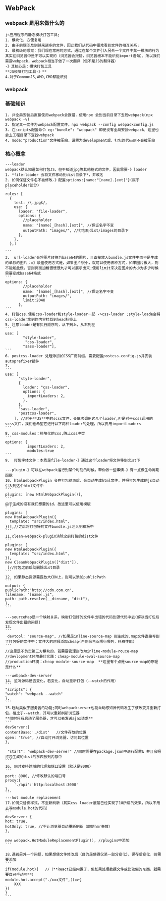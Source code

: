 ## WebPack

### webpack 是用来做什么的

    js应用程序的静态模块打包工具;
    1. 模块化，方便复用
    2. 由于前端涉及到越来越多的文件，因此我们从代码中很难看到文件的相互关系;
    3. 最初级的感觉：我们现在常用的方式，通过在某个文件引入另外一个文件中某一模块的行为其实在浏览器中是不可以实现的（浏览器会报错，浏览器根本不能识别import语句），所以我们需要webpack，webpack相当于做了一次翻译（但不是JS的翻译器）
    -》其核心是：模块打包工具
    **JS模块打包工具-》**
    4.对于CommonJS,AMD,CMD都能识别

### webpack

### 基础知识

    1. 非全局安装后直接使用webpack会报错，使用npx 会到当前目录下去找webpack(npx webpack -v)
    2. 指定某一文件为webpack配置文件，npx webpack --config webpackconfig.js
    3. 在scripts配置命令 eg:"bundle": "webpack" 即便没有全局安装webpack，这里也会去工程目录下查找webpack
    4. mode:"production"文件被压缩，设置为development后，打包的代码则不会被压缩

### 核心概念

    ---loader
    webpack默认知道如何打包JS，但不知道jpg等其他格式的文件，因此需要-》loader
    1. *file-loader 会将文件移动到dist目录下*，并改名
    2. 如何保证文件名不被修改-》配置options:{name:"[name].[ext]"}(属于placeholder部分)
    ```
    rules: [
      {
        test: /\.jpg$/,
        use: {
          loader: "file-loader",
          options: {
            //placeholder
            name: "[name]_[hash].[ext]", //保证名字不变
            outputPath: "images/", //打包到dist/images的目录下
          },
        },
      },]

    ```
    3.  url-loader会将图片转换为base64的图片，且直接放入bundle.js文件中而不是生成的单独的图片；=》最佳使用方式是，如果图片很小，就可以使用该种方式，如果图片很大，则不能如此做，否则页面加载很慢很九才可以展示出来;使用limit来决定图片的大小为多少时候需要变成base64格式
    ```
    options: {
            //placeholder
            name: "[name]_[hash].[ext]", //保证名字不变
            outputPath: "images/",
            limit:2048
          },
    ```
    4. 打包css,使用css-loader和style-loader一起 ->css-loader ;style-loade会将css-loader拿到的内容挂载到head标签上
    5. 注意loader是有执行顺序的，从下到上，从右到左
    ```
    use: [
            "style-loader",
             "css-loader",
            "sass-loader"],
    ```
    6. postcss-loader 处理添加如CSS厂商前缀，需要配置postcss.config.js并安装autoprefixer插件
    7.
    ```
    use: [
          "style-loader",
          {
            loader: "css-loader",
            options: {
              importLoaders: 2,
            },
          },
          "sass-loader",
          "postcss-loader",
        ], //对于**JS**中的scss文件，会依次调用这几个loader,但是对于scss调用的scss文件，我们也希望它进行以下两种loader的处理，所以要用importLoaders
    ```
    8. css-modules：模块化的css,防止css冲突
    ```
    options: {
              importLoaders: 2,
              modules:true
    ```
    9.  打包字体文件：本质是file-loader-》通过这个loader将文件移到dist下

    ---plugin-》可以在webpack运行到某个时刻的时候，帮你做一些事情-》有一点像生命周期函数
    10. htmlWebpackPlugin 会在打包结束后，会自动生成html文件，并把打包生成的js自动引入到这个html文件中
    ```
    plugins: [new HtmlWebpackPlugin()],
    ```
    由于生成的没有我们想要的id，故这里可以使用模版
    ` ``
    plugins: [
    new HtmlWebpackPlugin({
      template: "src/index.html",
    })],//之后将打包好的文件bundle.js注入到模板中
    ```
    11.clean-webpack-plugin清除之前打包的dist文件
    ```
    plugins: [
    new HtmlWebpackPlugin({
      template: "src/index.html",
    }),
    new CleanWebpackPlugin(["dist"]),
     ]//打包之前帮助删除dist目录
    ```
    12. 如果静态资源需要放大CDN上，则可以添加publicPath
    ```
    output: {
    publicPath:'http://cdn.com.cn',
    filename: "[name].js",
    path: path.resolve(__dirname, "dist"),
    },
    ```

    ---sourceMap是一个映射关系，映射打包好的文件中出错的代码到源代码中去(解决当打包后发现文件出错的问题)
    13.
    ```
     devtool: "source-map", //如果是inline-source-map 则生成的.map文件直接写到了打包好的文件中；文件大的时候添加cheap(否则会告诉哪行哪列，耗费性能)
    ```
    //这里是不负责第三方模块的，若需要管理则改为inline-module-rouce-map
    //devlopment环境最佳实践：cheap-module-eval-source-map
    //production环境：cheap-module-source-map  **这里有个点是source-map的原理是什么**

    ---webpack-dev-server
    14. 监听源码是否变化，若变化，自动重新打包（--watch的作用）
    ```
    "scripts": {
    "watch": "webpack --watch"
    },
    ```
    15.起动类似于服务器的功能;同时webpackserver也能自动感知源代码发生了该改变并重新打包，相比于--watch，其可以重新刷新浏览器
    **同时只有启动了服务器，才可以去发送ajax请求**
    ```
    devServer:{
    contentBase:'./dist'   //文件存放的位置
    open: "true", //自动打开浏览器，访问其位置
    },

     "start": "webpack-dev-server" //同时需要在package.json中进行配置& 并且会把打包生成的dist的东西放到内存中
    ```
    16. 同时支持跨域的代理和端口设置（默认是8000）
    ```
    port: 8080, //修改默认的端口号
    proxy:{
        './api':'http:localhost:3000'
    },
    ```
    ---hot module replacement
    17.如何只替换样式，不重新刷新（其实css loader底层已经实现了18所讲的效果，所以不用去写module.hot的代码）
    ```
    devServer: {
    hot: true,
    hotOnly: true, //不让浏览器自动重新刷新（即使hmr失效）
    },

    new webpack.HotModuleReplacementPlugin(), //plugins中添加
    ```

    18.遇到另外一个问题，如果想使文件修改后（目的是使得仅某一部分变化），保存后变化，则需要添加
    ```
    if(module.hot){   //（**React已经内置了，但如果处理数据文件或比较偏的东西，就需要自己手动写**）
    module.hot.accept("./xxx文件",()=>{
        XXX
    })
    }
    ```
